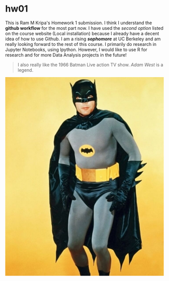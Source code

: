 # hw01

This is Ram M Kripa's Homework 1 submission.
I think I understand the **github workflow** for the most part now.
I have used the *second option* listed on the course website (Local installation) because I already have a decent idea of how to use Github.
I am a rising ***sophomore*** at UC Berkeley and am really looking forward to the rest of this course. I primarily do research in Jupyter Notebooks, using Ipython. However, I would like to use R for research and for more Data Analysis projects in the future!
> I also really like the 1966 Batman Live action TV show. *Adam West* is a legend.

![The scourge of Gotham City](batman.jpg)